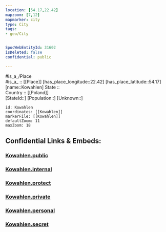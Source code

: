 ```yaml
---
location: [54.17,22.42] 
mapzoom: [7,12] 
mapmarker: city 
type: City
tags:
- geo/City


SpocWebEntityId: 31602
isDeleted: false
confidential: public

---
```

#is_a_/Place  
#is_a_ :: [[Place]] 
[has_place_longitude::22.42] 
[has_place_latitude::54.17] 
[name::Kowahlen] 
State ::  
Country :: [[Poland]]  
[StateId::] 
[Population::] 
[Unknown::] 


```leaflet
id: Kowahlen
coordinates: [[Kowahlen]] 
markerFile: [[Kowahlen]] 
defaultZoom: 11 
maxZoom: 18
```


## Confidential Links & Embeds: 

### [Kowahlen.public](/_public/\Earth\Continent\Europe\Europe~East\Poland\Provinces~Poland\Podlachian\CityKowahlen.public.md) 

### [Kowahlen.internal](/_internal/\Earth\Continent\Europe\Europe~East\Poland\Provinces~Poland\Podlachian\CityKowahlen.internal.md) 

### [Kowahlen.protect](/_protect/\Earth\Continent\Europe\Europe~East\Poland\Provinces~Poland\Podlachian\CityKowahlen.protect.md) 

### [Kowahlen.private](/_private/\Earth\Continent\Europe\Europe~East\Poland\Provinces~Poland\Podlachian\CityKowahlen.private.md) 

### [Kowahlen.personal](/_personal/\Earth\Continent\Europe\Europe~East\Poland\Provinces~Poland\Podlachian\CityKowahlen.personal.md) 

### [Kowahlen.secret](/_secret/\Earth\Continent\Europe\Europe~East\Poland\Provinces~Poland\Podlachian\CityKowahlen.secret.md)

